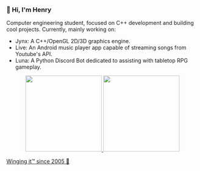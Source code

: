 ### 👋 Hi, I'm Henry
Computer engineering student, focused on C++ development and building cool projects.
Currently, mainly working on:
- Jynx: A C++/OpenGL 2D/3D graphics engine.
- Live: An Android music player app capable of streaming songs from Youtube's API.
- Luna: A Python Discord Bot dedicated to assisting with tabletop RPG gameplay.
<!--[![Anurag's GitHub stats](https://github-readme-stats.vercel.app/api?username=henryisaway&show_icons=true&theme=dracula&include_all_commits=true&count_private=true)](https://github.com/henryisaway/github-readme-stats)
[![Top Langs](https://github-readme-stats.vercel.app/api/top-langs/?username=henryisaway&theme=dracula&layout=donut-vertical)](https://github.com/henryisaway/github-readme-stats)-->
<div align="center">
  <a href="https://github.com/henryisaway">
  <img height="200em" src="https://github-readme-stats.vercel.app/api?username=henryisaway&show_icons=true&theme=dracula&include_all_commits=true&count_private=true"/>
  <img height="200em" src="https://github-readme-stats.vercel.app/api/top-langs/?username=henryisaway&theme=dracula&layout=donut"/>
</div>

Winging it™ since 2005 🌙
